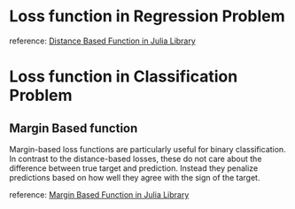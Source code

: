 # Loss function in Regression Problem

reference:
[Distance Based Function in Julia Library](http://juliaml.github.io/LossFunctions.jl/stable/losses/distance/)

# Loss function in Classification Problem


## Margin Based function
Margin-based loss functions are particularly useful for binary classification. In contrast to the distance-based losses, these do not care about the difference between true target and prediction. Instead they penalize predictions based on how well they agree with the sign of the target.

reference:
[Margin Based Function in Julia Library](http://juliaml.github.io/LossFunctions.jl/stable/losses/margin/)
